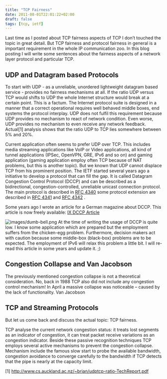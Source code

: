 ```yaml
---
title: "TCP Fairness"
date: 2011-08-01T22:01:22+02:00
draft: false
tags: [tcp, ietf]
---
```


Last time as I posted about TCP fairness aspects of TCP I don’t touched
the topic in great detail. But TCP fairness and protocol fairness in general is
a important requirement in the whole IP communication zoo. In this blog
posting I will write some sentences about the fairness aspects of a network
layer protocol and particular TCP.



UDP and Datagram based Protocols
--------------------------------


To start with UDP - as a unreliable, unordered lightweight datagram based
service - provides no fairness mechanisms at all. If the ratio UDP versus TCP would
shifts to UDP the whole Internet structure would break at a certain point. This
is a factum. The Internet protocol suite is designed in a manner that a correct operational
requires well behaved middle boxes, end systems the protocol interplay. UDP
does not fulfil this requirement because UDP provides no mechanism to react of
network condition. Even worse, UDP provides no mechanism to even receive
any network feedback. Actual[1] analysis shows that the ratio UDP to TCP lies
somewhere between 5% and 20%.


Current application often seems to prefer UDP over TCP. This includes media
streaming applications like VoIP or Video applications, all kind of tunnel
applications (IPSec, OpenVPN, GRE, IPv6 and so on) and gaming application
(gaming application employ often TCP because of NAT problems, but this is
another topic). But we known that UDP cannot displace TCP from his prominent
position. The IETF started several years ago a initiative to develop a protocol
that can fill the gap. It is called Datagram Congestion Control Protocol (DCCP) and
can be described as a bidirectional, congestion-controlled, unreliable unicast
connection protocol. The main protocol is described in [RFC 4340](http://www.read.cs.ucla.edu/dccp/rfc4340.txt)
some protocol extension are described in [RFC 4341](http://www.read.cs.ucla.edu/dccp/rfc4341.txt)
and [RFC 4342](http://www.read.cs.ucla.edu/dccp/rfc4342.txt) .


Some years ago I wrote an article for a German magazine about DCCP. This article is
now freely available: [IX DCCP Article](http://www.heise.de/netze/artikel/Ausweichmanoever-221605.html)


![images/dumb-bell.png](images/dumb-bell.png)
At the time of writing the usage of DCCP is quite low. I know some application which are
prepared but the employment suffers from the chicken-egg problem. Furthermore,
decision makers act with caution because some middle-box (black-box)
problems are to be expected. The employment of IPv6 will relax this problem a
little bit. I will re-read this article in some years and update it. ;)




Congestion Collapse and Van Jacobson
------------------------------------


The previously mentioned congestion collapse is not a theoretical consideration. No, back
in 1988 TCP also did not include any congestion control mechanism! In April a
massive collapse was noticeable – caused by the lack of functionality. Van
Jacobson




TCP and Streaming Protocols
---------------------------


But let us come back and discuss the actual topic: TCP fairness.


TCP analyse the current network congestion status: it treats lost segments
as an indicator of congestion, it can treat packet receive variations as
an congestion indicator. Beside these passive recognition techniques TCP
employs several active mechanisms to prevent the congestion collapse.
Mechanism include the famous slow start to probe the available bandwidth,
congestion avoidance to converge carefully to the bandwidth if TCP detects
that the pipe is nearly at the capacity limit.


[1] <http://www.cs.auckland.ac.nz/~brian/udptcp-ratio-TechReport.pdf>



